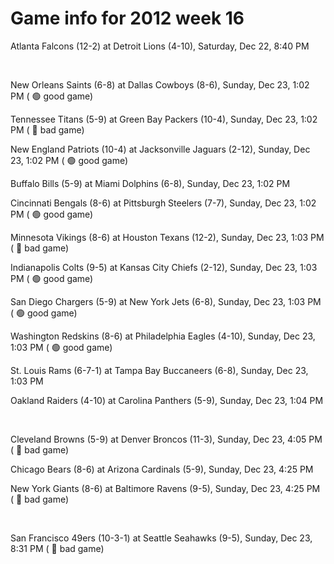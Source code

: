 # Game info for 2012 week 16

Atlanta Falcons (12-2) at Detroit Lions (4-10), Saturday, Dec 22, 8:40 PM


<br/>

New Orleans Saints (6-8) at Dallas Cowboys (8-6), Sunday, Dec 23, 1:02 PM (	:green_circle: good game)

Tennessee Titans (5-9) at Green Bay Packers (10-4), Sunday, Dec 23, 1:02 PM (	:red_circle: bad game)

New England Patriots (10-4) at Jacksonville Jaguars (2-12), Sunday, Dec 23, 1:02 PM (	:green_circle: good game)

Buffalo Bills (5-9) at Miami Dolphins (6-8), Sunday, Dec 23, 1:02 PM

Cincinnati Bengals (8-6) at Pittsburgh Steelers (7-7), Sunday, Dec 23, 1:02 PM (	:green_circle: good game)

Minnesota Vikings (8-6) at Houston Texans (12-2), Sunday, Dec 23, 1:03 PM (	:red_circle: bad game)

Indianapolis Colts (9-5) at Kansas City Chiefs (2-12), Sunday, Dec 23, 1:03 PM (	:green_circle: good game)

San Diego Chargers (5-9) at New York Jets (6-8), Sunday, Dec 23, 1:03 PM (	:green_circle: good game)

Washington Redskins (8-6) at Philadelphia Eagles (4-10), Sunday, Dec 23, 1:03 PM (	:green_circle: good game)

St. Louis Rams (6-7-1) at Tampa Bay Buccaneers (6-8), Sunday, Dec 23, 1:03 PM

Oakland Raiders (4-10) at Carolina Panthers (5-9), Sunday, Dec 23, 1:04 PM


<br/>

Cleveland Browns (5-9) at Denver Broncos (11-3), Sunday, Dec 23, 4:05 PM (	:red_circle: bad game)

Chicago Bears (8-6) at Arizona Cardinals (5-9), Sunday, Dec 23, 4:25 PM

New York Giants (8-6) at Baltimore Ravens (9-5), Sunday, Dec 23, 4:25 PM (	:red_circle: bad game)


<br/>

San Francisco 49ers (10-3-1) at Seattle Seahawks (9-5), Sunday, Dec 23, 8:31 PM (	:red_circle: bad game)

